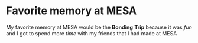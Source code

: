 # Favorite memory at MESA
My favorite memory at MESA would be the **Bonding** **Trip** because it was *fun* and I got to spend more *time* with my friends that I had made at MESA



